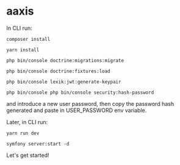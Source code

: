 # aaxis

In CLI run:
```
composer install

yarn install

php bin/console doctrine:migrations:migrate

php bin/console doctrine:fixtures:load

php bin/console lexik:jwt:generate-keypair

php bin/console php bin/console security:hash-password
```
and introduce a new user password, then copy the password hash generated and paste in USER_PASSWORD env variable.

Later, in CLI run:
```
yarn run dev

symfony server:start -d
```

Let's get started!
